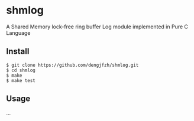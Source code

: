 # shmlog
A Shared Memory lock-free ring buffer Log module implemented in Pure C Language

## Install
```
$ git clone https://github.com/dengjfzh/shmlog.git
$ cd shmlog
$ make
$ make test
```

## Usage
...